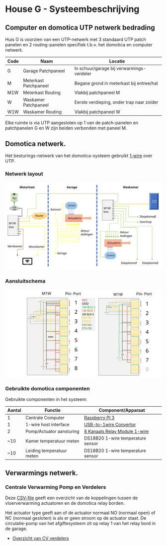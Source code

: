 # House G - Systeembeschrijving


## Computer en domotica UTP netwerk bedrading

Huis G is voorzien van een UTP-netwerk met 3 standaard UTP patch panelen en 2 routing-panelen specifiek t.b.v. het domotica en computer netwerk.

| Code | Naam                  | Locatie |
| ---  | ---                   | ---     |
| G    | Garage Patchpaneel    | In schuur/garage bij verwarmings-verdeler |
| M    | Meterkast Patchpaneel | Begane grond in meterkast bij entree/hal  |
| M1W  | Meterkast Routing     | Vlakbij patchpaneel M                     |
| W    | Waskamer Patchpaneel  | Eerste verdieping, onder trap naar zolder |
| W1W  | Waskamer Routing      | Vlakbij patchpaneel W                     |

Elke ruimte is via UTP aangesloten op 1 van de patch-panelen en patchpanelen G en W zijn beiden verbonden met paneel M.


## Domotica netwerk.

Het besturings-netwerk van het domotica-systeem gebruikt [1-wire](https://en.wikipedia.org/wiki/1-Wire) over UTP.

### Netwerk layout
![alt text](Layout_1W_network.svg "Netwerk layout")

### Aansluitschema
![alt text](1W_boxes.svg "Aansluitschema")


### Gebruikte domotica componenten

Gebruikte componenten in het systeem:

| Aantal | Functie                    | Component/Apparaat |
| ---    |  ---                       |  ---               | 
|      1 | Centrale Computer          | [Raspberry PI 3](https://www.raspberrypi.org/) |
|      1 | 1-wire host interface      | [USB-to-1wire Convertor](http://denkovi.com/usb-to-one-wire-interface-adaptor-converter-thermometer) |
|      2 | Pomp/Actuator aansturing   | [8 Kanaals Relay Module 1-wire](http://denkovi.com/1-wire-eight-channel-relay-module-for-home-automation-with-din-box) |
|    ~10 | Kamer temperatuur meten    | DS18B20 1-wire temperature sensor |
|    ~10 | Leiding temperatuur meten  | DS18B20 1-wire temperature sensor |


## Verwarmings netwerk.

### Centrale Verwarming Pomp en Verdelers

Deze [CSV-file](../../../data/cv_verdelers.csv) geeft een overzicht van de koppelingen tussen de vloerverwarming actuatoren en de domotica relay borden.

Het actuator type geeft aan of de actuator normaal NO (normaal open) of NC (normaal gesloten) is als er geen stroom op de actuator staat.
De circulatie-pomp van het afgiftesysteem zit op relay 1 van het relay bord in de garage.




- [Overzicht van CV verdelers](cv_verdelers.md)

